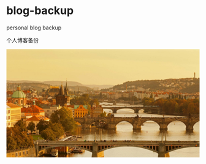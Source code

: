 # blog-backup
personal blog backup





个人博客备份

![黄色大桥](https://github.com/Marvin-cece/Image-Hosting/raw/master/VelvetRevolution_ZH-CN1356552228_1920x1080.jpg)

